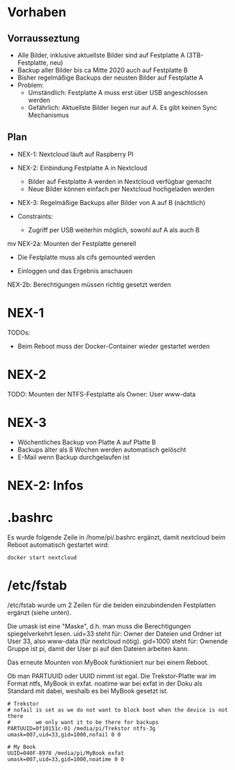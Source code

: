 # Vorhaben 

## Vorrausseztung

* Alle Bilder, inklusive aktuellste Bilder sind auf Festplatte A (3TB-Festplatte, neu)
* Backup aller Bilder bis ca Mitte 2020 auch auf Festplatte B
* Bisher regelmäßige Backups der neusten Bilder auf Festplatte A
* Problem: 
  * Umständlich: Festplatte A muss erst über USB angeschlossen werden
  * Gefährlich: Aktuellste Bilder liegen nur auf A. Es gibt keinen Sync Mechanismus
  
## Plan

* NEX-1: Nextcloud läuft auf Raspberry PI
* NEX-2: Einbindung Festplatte A in Nextcloud 
  * Bilder auf Festplatte A werden in Nextcloud verfügbar gemacht
  * Neue Bilder können einfach per Nextcloud hochgeladen werden
* NEX-3: Regelmäßige Backups aller Bilder von A auf B (nächtlich)

* Constraints: 
  * Zugriff per USB weiterhin möglich, sowohl auf A als auch B
  
mv 
NEX-2a: Mounten der Festplatte generell

* Die Festplatte muss als cifs gemounted werden 


* Einloggen und das Ergebnis anschauen

NEX-2b: Berechtigungen müssen richtig gesetzt werden

# NEX-1
TODOs: 
* Beim Reboot muss der Docker-Container wieder gestartet werden

# NEX-2 

TODO: Mounten der NTFS-Festplatte als Owner: User www-data

# NEX-3

* Wöchentliches Backup von Platte A auf Platte B 
* Backups älter als 8 Wochen werden automatisch gelöscht
* E-Mail wenn Backup durchgelaufen ist

# NEX-2: Infos

# .bashrc

Es wurde folgende Zeile in /home/pi/.bashrc ergänzt, damit nextcloud beim Reboot automatisch gestartet wird: 

```
docker start nextcloud
```

# /etc/fstab

/etc/fstab wurde um 2 Zeilen für die beiden einzubindenden Festplatten ergänzt (siehe unten).

Die umask ist eine "Maske", d.h. man muss die Berechtigungen spiegelverkehrt lesen. 
uid=33 steht für: Owner der Dateien und Ordner ist User 33, also www-data (für nextcloud nötig). 
gid=1000 steht für: Ownende Gruppe ist pi, damit der User pi auf den Dateien arbeiten kann. 

Das erneute Mounten von MyBook funktioniert nur bei einem Reboot. 

Ob man PARTUUID oder UUID nimmt ist egal. Die Trekstor-Platte war im Format ntfs, MyBook in exfat. 
noatime war bei exfat in der Doku als Standard mit dabei, weshalb es bei MyBook gesetzt ist. 
```
# Trekstor
# nofail is set as we do not want to block boot when the device is not there
#        we only want it to be there for backups
PARTUUID=0f10151c-01 /media/pi/Trekstor ntfs-3g umask=007,uid=33,gid=1000,nofail 0 0

# My Book
UUID=040F-8978 /media/pi/MyBook exfat umask=007,uid=33,gid=1000,noatime 0 0
```
